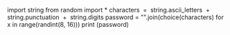 import string
from random import * 
characters  =  string.ascii_letters  + string.punctuation  +  string.digits password = 
"".join(choice(characters) for x in range(randint(8, 16))) 
print (password)

